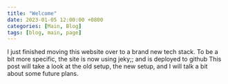 ```yaml
---
title: "Welcome"
date: 2023-01-05 12:00:00 +0800
categories: [Main, Blog]
tags: [blog, main, page]
---
```



I just finished moving this website over to a brand new tech stack. To be a bit more specific, the site is now using jeky;; and is deployed to github This post will take a look at the old setup, the new setup, and I will talk a bit about some future plans.